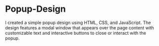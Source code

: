# Popup-Design
I created a simple popup design using HTML, CSS, and JavaScript. The design features a modal window that appears over the page content with customizable text and interactive buttons to close or interact with the popup.
